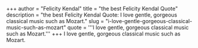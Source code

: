 +++
author = "Felicity Kendal"
title = "the best Felicity Kendal Quote"
description = "the best Felicity Kendal Quote: I love gentle, gorgeous classical music such as Mozart."
slug = "i-love-gentle-gorgeous-classical-music-such-as-mozart"
quote = '''I love gentle, gorgeous classical music such as Mozart.'''
+++
I love gentle, gorgeous classical music such as Mozart.
